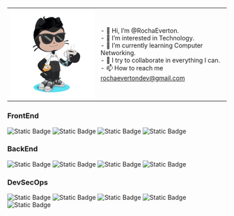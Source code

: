 <table>
  <tr>
    <td><img src="octocat-1731604038272.png" width="320" height="205" alt="My Octocat"></td>
    <td> - 👋 Hi, I’m @RochaEverton. </br>
    - 👀 I’m interested in Technology. </br>
    - 🌱 I’m currently learning Computer Networking. </br>
    - 💞️ I try to collaborate in everything I can. </br>
    - 📫 How to reach me <a href=“rochaevertondev@gmail.com“>rochaevertondev@gmail.com</a> </td> 
  </tr>
 
</table>

### FrontEnd
![Static Badge](https://img.shields.io/badge/HTML-red)
![Static Badge](https://img.shields.io/badge/CSS-blue)
![Static Badge](https://img.shields.io/badge/Javascript-yellow)
![Static Badge](https://img.shields.io/badge/React-%234c74ee)


### BackEnd
![Static Badge](https://img.shields.io/badge/Node-green)
![Static Badge](https://img.shields.io/badge/Express-yellow)
![Static Badge](https://img.shields.io/badge/Mongo-grey)
![Static Badge](https://img.shields.io/badge/MySQL-%23375bc5)

### DevSecOps
![Static Badge](https://img.shields.io/badge/GIT-%23cf5334)
![Static Badge](https://img.shields.io/badge/Github-%23161313)
![Static Badge](https://img.shields.io/badge/Docker-%233159c5)
![Static Badge](https://img.shields.io/badge/AWS-%23e09035)
![Static Badge](https://img.shields.io/badge/Terraform-%238a2be2)
